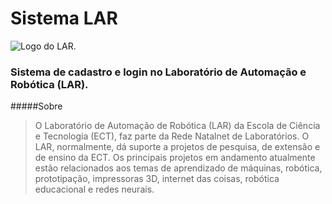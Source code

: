# Sistema LAR

![Logo do LAR](http://www.natalnet.br/lar/wp-content/uploads/2016/09/Logo-lar.png).

### Sistema de cadastro e login no Laboratório de Automação e Robótica (LAR).

#####Sobre

> O Laboratório de Automação de Robótica (LAR) da Escola de Ciência e Tecnologia (ECT), faz parte da Rede Natalnet de Laboratórios. O LAR, normalmente, dá suporte a projetos de pesquisa, de extensão e de ensino da ECT. Os principais projetos em andamento atualmente estão relacionados aos temas de aprendizado de máquinas, robótica, prototipação, impressoras 3D, internet das coisas, robótica educacional e redes neurais.
